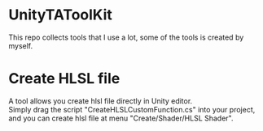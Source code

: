 # UnityTAToolKit
This repo collects tools that I use a lot, some of the tools is created by myself.

# Create HLSL file
A tool allows you create hlsl file directly in Unity editor.  
Simply drag the script "CreateHLSLCustomFunction.cs" into your project, and you can create hlsl file at menu "Create/Shader/HLSL Shader".
